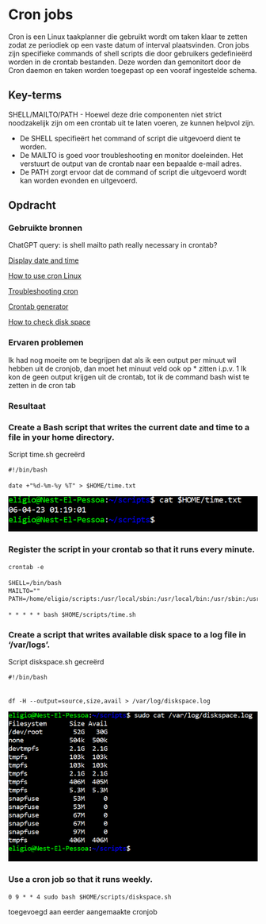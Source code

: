 # Cron jobs

Cron is een Linux taakplanner die gebruikt wordt om taken klaar te zetten zodat ze periodiek op een vaste datum of interval plaatsvinden. Cron jobs zijn specifieke commands of shell scripts die door gebruikers gedefinieërd worden in de crontab bestanden. Deze worden dan gemonitort door de Cron daemon en taken worden toegepast op een vooraf ingestelde schema.


## Key-terms

SHELL/MAILTO/PATH - Hoewel deze drie componenten niet strict noodzakelijk zijn om een crontab uit te laten voeren, ze kunnen helpvol zijn.

- De SHELL specifieërt het command of script die uitgevoerd dient te worden.
- De MAILTO is goed voor troubleshooting en monitor doeleinden. Het verstuurt de output van de crontab naar een bepaalde e-mail adres.
- De PATH zorgt ervoor dat de command of script die uitgevoerd wordt kan worden evonden en uitgevoerd.



## Opdracht
### Gebruikte bronnen

ChatGPT query: is shell mailto path really necessary in crontab?

[Display date and time](https://www.cyberciti.biz/faq/linux-display-date-and-time/)

[How to use cron Linux](https://opensource.com/article/17/11/how-use-cron-linux)

[Troubleshooting cron](https://www.cyberithub.com/solved-errors-in-crontab-file-cant-install/)

[Crontab generator](https://crontab-generator.org/)

[How to check disk space](https://www.linuxfoundation.org/blog/blog/classic-sysadmin-how-to-check-disk-space-on-linux-from-the-command-line)


### Ervaren problemen

Ik had nog moeite om te begrijpen dat als ik een output per minuut wil hebben uit de cronjob, dan moet het minuut veld ook op * zitten i.p.v. 1
Ik kon de geen output krijgen uit de crontab, tot ik de command bash wist te zetten in de cron tab

### Resultaat

### Create a Bash script that writes the current date and time to a file in your home directory.

Script time.sh gecreërd
```
#!/bin/bash

date +"%d-%m-%y %T" > $HOME/time.txt
```
![time](https://github.com/techgrounds/techgrounds-EligioPessoa/blob/main/00_includes/LNX08-time.png)


### Register the script in your crontab so that it runs every minute.

```
crontab -e

SHELL=/bin/bash
MAILTO=""
PATH=/home/eligio/scripts:/usr/local/sbin:/usr/local/bin:/usr/sbin:/usr/bin:/sbin:/bin:/usr/games:/usr/local/games:/snap/bin

* * * * * bash $HOME/scripts/time.sh
```

### Create a script that writes available disk space to a log file in ‘/var/logs’.

Script diskspace.sh gecreërd
```
#!/bin/bash


df -H --output=source,size,avail > /var/log/diskspace.log
```

![disk](https://github.com/techgrounds/techgrounds-EligioPessoa/blob/main/00_includes/LNX08-disk.png)

### Use a cron job so that it runs weekly.
```
0 9 * * 4 sudo bash $HOME/scripts/diskspace.sh
```
toegevoegd aan eerder aangemaakte cronjob


